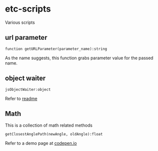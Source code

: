 # etc-scripts
Various scripts

## url parameter

```
function getURLParameter(parameter_name):string
```

As the name suggests, this function grabs parameter value for the passed name.

## object waiter

```
jsObjectWaiter:object
```

Refer to [readme](./js-object-waiter/README.md)

## Math

This is a collection of math related methods

```
getClosestAnglePath(newAngle, oldAngle):float
```

Refer to a demo page at [codepen.io](http://codepen.io/wonilsuh/pen/JEQEzY)
